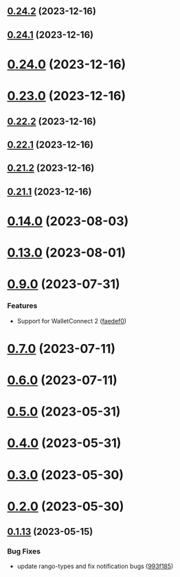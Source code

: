 ## [0.24.2](https://github.com/yeager-eren/rango-client/compare/signer-cosmos@0.24.1...signer-cosmos@0.24.2) (2023-12-16)



## [0.24.1](https://github.com/yeager-eren/rango-client/compare/signer-cosmos@0.24.0...signer-cosmos@0.24.1) (2023-12-16)



# [0.24.0](https://github.com/yeager-eren/rango-client/compare/signer-cosmos@0.23.0...signer-cosmos@0.24.0) (2023-12-16)



# [0.23.0](https://github.com/yeager-eren/rango-client/compare/signer-cosmos@0.22.2...signer-cosmos@0.23.0) (2023-12-16)



## [0.22.2](https://github.com/yeager-eren/rango-client/compare/signer-cosmos@0.22.1...signer-cosmos@0.22.2) (2023-12-16)



## [0.22.1](https://github.com/yeager-eren/rango-client/compare/signer-cosmos@0.21.2...signer-cosmos@0.22.1) (2023-12-16)



## [0.21.2](https://github.com/yeager-eren/rango-client/compare/signer-cosmos@0.21.1-next.68...signer-cosmos@0.21.2) (2023-12-16)



## [0.21.1](https://github.com/yeager-eren/rango-client/compare/signer-cosmos@0.22.0...signer-cosmos@0.21.1) (2023-12-16)



# [0.14.0](https://github.com/rango-exchange/rango-client/compare/signer-cosmos@0.13.0...signer-cosmos@0.14.0) (2023-08-03)



# [0.13.0](https://github.com/rango-exchange/rango-client/compare/signer-cosmos@0.12.0...signer-cosmos@0.13.0) (2023-08-01)



# [0.9.0](https://github.com/rango-exchange/rango-client/compare/signer-cosmos@0.8.0...signer-cosmos@0.9.0) (2023-07-31)


### Features

* Support for WalletConnect 2 ([faedef0](https://github.com/rango-exchange/rango-client/commit/faedef0b5e6fc3c5ef881cbbe4ec05334cc1c910))



# [0.7.0](https://github.com/rango-exchange/rango-client/compare/signer-cosmos@0.6.0...signer-cosmos@0.7.0) (2023-07-11)



# [0.6.0](https://github.com/rango-exchange/rango-client/compare/signer-cosmos@0.5.0...signer-cosmos@0.6.0) (2023-07-11)



# [0.5.0](https://github.com/rango-exchange/rango-client/compare/signer-cosmos@0.4.0...signer-cosmos@0.5.0) (2023-05-31)



# [0.4.0](https://github.com/rango-exchange/rango-client/compare/signer-cosmos@0.3.0...signer-cosmos@0.4.0) (2023-05-31)



# [0.3.0](https://github.com/rango-exchange/rango-client/compare/signer-cosmos@0.2.0...signer-cosmos@0.3.0) (2023-05-30)



# [0.2.0](https://github.com/rango-exchange/rango-client/compare/signer-cosmos@0.1.14...signer-cosmos@0.2.0) (2023-05-30)



## [0.1.13](https://github.com/rango-exchange/rango-client/compare/signer-cosmos@0.1.12...signer-cosmos@0.1.13) (2023-05-15)


### Bug Fixes

* update rango-types and fix notification bugs ([993f185](https://github.com/rango-exchange/rango-client/commit/993f185e0b8c5e5e15a2c65ba2d85d1f9c8daa90))



